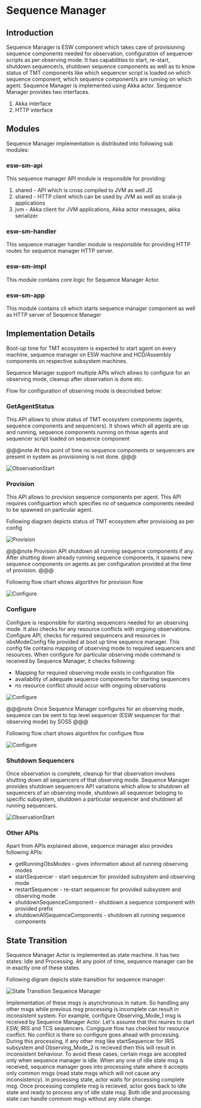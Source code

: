 # Sequence Manager
## Introduction

Sequence Manager is ESW component which takes care of provisioning sequence components needed for observation, configuration of
sequencer scripts as per observing mode. It has capabilities to start, re-start, shutdown sequencer/s, shutdown sequence components
as well as to know status of TMT components like which sequencer script is loaded on which sequence component, which sequence component/s
are running on which agent. Sequence Manager is implemented using Akka actor. Sequence Manager provides two interfaces.
1. Akka interface
2. HTTP interface

## Modules

Sequence Manager implementation is distributed into following sub modules:

### esw-sm-api
This sequence manager API module is responsible for providing:

1. shared - API which is cross compiled to JVM as well JS
2. shared - HTTP client which can be used by JVM as well as scala-js applications
3. jvm - Akka client for JVM applications, Akka actor messages, akka serializer

### esw-sm-handler
This sequence manager handler module is responsible for providing HTTP routes for sequence manager HTTP server.

### esw-sm-impl
This module contains core logic for Sequence Manager Actor.

### esw-sm-app
This module contains cli which starts sequence manager component as well as HTTP server of Sequence Manager

## Implementation Details

Boot-up time for TMT ecosystem is expected to start agent on every machine, sequence manager on ESW machine and HCD/Assembly components on
respective subsystem machines.

Sequence Manager support multiple APIs which allows to configure for an observing mode, cleanup after observation is done etc.

Flow for configuration of observing mode is descriobed below:

### GetAgentStatus
This API allows to show status of TMT ecosystem components (agents, sequence components and sequencers).
It shows which all agents are up and running, sequence components running on those agents and sequencer script loaded on sequence component

@@@note
At this point of time no sequence components or sequencers are present in system as provisioning is not done.
@@@

![ObservationStart](../../images/sequencemanager/sm1.png)

### Provision
This API allows to provision sequence components per agent. This API requires configuartion which specifies no of sequence components needed to be
spawned on particular agent.

Following diagram depicts status of TMT ecosystem after provisioing as per config

![Provision](../../images/sequencemanager/sm2.png)

@@@note
Provision API shutdown all running sequence components if any. After shutting down already running sequence components, it spawns new sequence
components on agents as per configuration provided at the time of provision.
@@@

Following flow chart shows algorithm for provision flow

![Configure](../../images/sequencemanager/provision.png)

### Configure
Configure is responsible for starting sequencers needed for an observing mode. It also checks for any resource conflicts with ongoing observations.
Configure API, checks for required sequencers and resources in obsModeConfig file provided at boot up time sequence manager. This config file contains mapping of observing mode
to required sequencers and resources. When configure for particular observing mode command is received by Sequence Manager, it checks following:

* Mapping for required observing mode exists in configuration file
* availability of adequate sequence components for starting sequencers
* no resource conflict should occur with ongoing observations

![Configure](../../images/sequencemanager/sm3.png)

@@@note
Once Sequence Manager configures for an observing mode, sequence can be sent to top level sequencer (ESW sequencer for that observing mode) by SOSS
@@@


Following flow chart shows algorithm for configure flow

![Configure](../../images/sequencemanager/configure.png)

### Shutdown Sequencers
Once observation is complete, cleanup for that observation involves shutting down all sequencers of that observing mode.
Sequence Manager provides shutdown sequencers API variations which allow to shutdown all sequencers of an observing mode, shutdown all sequencer beloging to specific
subsystem, shutdown a particular sequencer and shutdown all running sequencers.

![ObservationStart](../../images/sequencemanager/sm4.png)

### Other APIs
Apart from APIs explained above, sequence manager also provides following APIs:

* getRunningObsModes - gives information about all running observing modes
* startSequencer - start sequencer for provided subsystem and observing mode
* restartSequencer - re-start sequencer for provided subsystem and observing mode
* shutdownSequenceComponent - shutdown a sequence component with provided prefix
* shutdownAllSequenceComponents - shutdown all running sequence components

## State Transition

Sequence Manager Actor is implemented as state machine. It has two states: Idle and Processing. At any point of time,
sequence manager can be in exactly one of these states.

Following digram depicts state transition for sequence manager:

![State Transition Sequence Manager](../../images/sequencemanager/sm-state-transition.png)

Implementation of these msgs is asynchronous in nature. So handling any other msgs while previous msg processing is incomplete can
result in inconsistent system. For example,
configure Observing_Mode_1 msg is received by Sequence Manager Actor. Let's assume that this reuires to start ESW, IRIS and TCS sequencers.
Congigure flow has checked for resource conflict. No conflict is there so configure goes ahead with processing. During this processing,
if any other msg like startSequencer for IRIS subsystem and Observing_Mode_2 is recieved then this will result in inconsistent behaviour.
To avoid these cases, certain msgs are accepted only when sequence manager is idle. When any one of idle state msg is received, sequence manager
goes into processing state where it accepts only common msgs (read state msgs which will not cause any inconsistency). In processing state, actor waits
for processing complete msg. Once processing complete msg is recieved, actor goes back to idle state and ready to process any of idle state msg. Both idle
and processing state can handle commom msgs without any state change.


